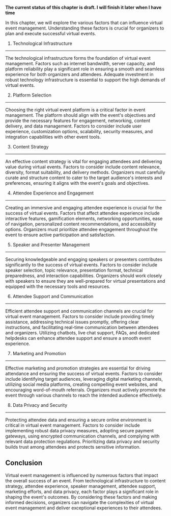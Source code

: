 **The current status of this chapter is draft. I will finish it later when I have time**

In this chapter, we will explore the various factors that can influence virtual event management. Understanding these factors is crucial for organizers to plan and execute successful virtual events.

1. Technological Infrastructure
-------------------------------

The technological infrastructure forms the foundation of virtual event management. Factors such as internet bandwidth, server capacity, and platform reliability play a significant role in ensuring a smooth and seamless experience for both organizers and attendees. Adequate investment in robust technology infrastructure is essential to support the high demands of virtual events.

2. Platform Selection
---------------------

Choosing the right virtual event platform is a critical factor in event management. The platform should align with the event's objectives and provide the necessary features for engagement, networking, content delivery, and data management. Factors to consider include user experience, customization options, scalability, security measures, and integration capabilities with other event tools.

3. Content Strategy
-------------------

An effective content strategy is vital for engaging attendees and delivering value during virtual events. Factors to consider include content relevance, diversity, format suitability, and delivery methods. Organizers must carefully curate and structure content to cater to the target audience's interests and preferences, ensuring it aligns with the event's goals and objectives.

4. Attendee Experience and Engagement
-------------------------------------

Creating an immersive and engaging attendee experience is crucial for the success of virtual events. Factors that affect attendee experience include interactive features, gamification elements, networking opportunities, ease of navigation, personalized content recommendations, and accessibility options. Organizers must prioritize attendee engagement throughout the event to ensure active participation and satisfaction.

5. Speaker and Presenter Management
-----------------------------------

Securing knowledgeable and engaging speakers or presenters contributes significantly to the success of virtual events. Factors to consider include speaker selection, topic relevance, presentation format, technical preparedness, and interaction capabilities. Organizers should work closely with speakers to ensure they are well-prepared for virtual presentations and equipped with the necessary tools and resources.

6. Attendee Support and Communication
-------------------------------------

Efficient attendee support and communication channels are crucial for virtual event management. Factors to consider include providing timely assistance, addressing technical issues promptly, offering clear instructions, and facilitating real-time communication between attendees and organizers. Utilizing chatbots, live chat support, FAQs, and dedicated helpdesks can enhance attendee support and ensure a smooth event experience.

7. Marketing and Promotion
--------------------------

Effective marketing and promotion strategies are essential for driving attendance and ensuring the success of virtual events. Factors to consider include identifying target audiences, leveraging digital marketing channels, utilizing social media platforms, creating compelling event websites, and encouraging word-of-mouth referrals. Organizers must actively promote the event through various channels to reach the intended audience effectively.

8. Data Privacy and Security
----------------------------

Protecting attendee data and ensuring a secure online environment is critical in virtual event management. Factors to consider include implementing robust data privacy measures, adopting secure payment gateways, using encrypted communication channels, and complying with relevant data protection regulations. Prioritizing data privacy and security builds trust among attendees and protects sensitive information.

Conclusion
----------

Virtual event management is influenced by numerous factors that impact the overall success of an event. From technological infrastructure to content strategy, attendee experience, speaker management, attendee support, marketing efforts, and data privacy, each factor plays a significant role in shaping the event's outcomes. By considering these factors and making informed decisions, organizers can navigate the complexities of virtual event management and deliver exceptional experiences to their attendees.
